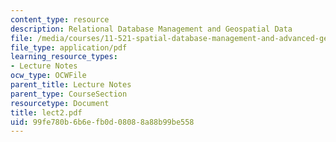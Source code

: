 ```yaml
---
content_type: resource
description: Relational Database Management and Geospatial Data
file: /media/courses/11-521-spatial-database-management-and-advanced-geographic-information-systems-spring-2003/99fe780b6b6efb0d08088a88b99be558_lect2.pdf
file_type: application/pdf
learning_resource_types:
- Lecture Notes
ocw_type: OCWFile
parent_title: Lecture Notes
parent_type: CourseSection
resourcetype: Document
title: lect2.pdf
uid: 99fe780b-6b6e-fb0d-0808-8a88b99be558
---
```

